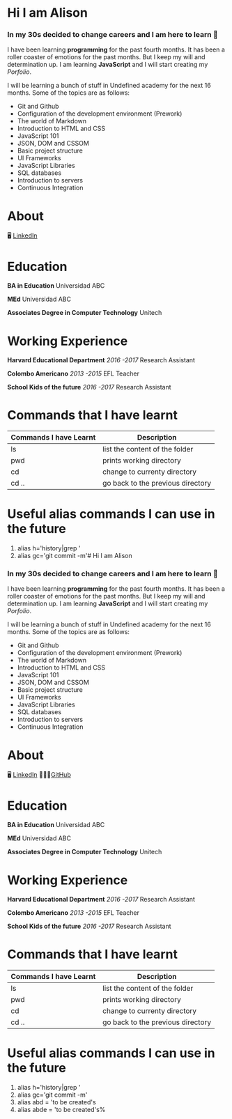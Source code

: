 # Hi I am Alison
### In my 30s decided to change careers and I am here to learn 🚀


I have been learning **programming** for the past fourth months. It has been a roller coaster of emotions for the past months. But I keep my will and determination up. I am learning **JavaScript** and I will start creating my *Porfolio*.

I will be learning a bunch of stuff in Undefined academy for the next 16 months. Some of the topics are as follows:

- Git and Github
- Configuration of the development environment (Prework)
- The world of Markdown
- Introduction to HTML and CSS
- JavaScript 101
- JSON, DOM and CSSOM
- Basic project structure
- UI Frameworks
- JavaScript Libraries
- SQL databases
- Introduction to servers
- Continuous Integration

# About
🖥️ [LinkedIn](https://www.linkedin.com/in/alison-acosta/)

# Education
**BA in Education** 
Universidad ABC

**MEd** 
Universidad ABC


**Associates Degree in Computer Technology** 
Unitech

# Working Experience
**Harvard Educational Department**
*2016 -2017*
Research Assistant

**Colombo Americano**
*2013 -2015*
EFL Teacher

**School Kids of the future**
*2016 -2017*
Research Assistant

# Commands that I have learnt

| Commands I have Learnt | Description |
| ---------------------- | ----------- |
| ls|list the content of the folder|
| pwd|prints working directory|
| cd |change to currenty directory|
| cd .. |go back to the previous directory|

# Useful alias commands I can use in the future

1. alias h='history|grep '
2. alias gc='git commit -m'# Hi I am Alison
### In my 30s decided to change careers and I am here to learn 🚀


I have been learning **programming** for the past fourth months. It has been a roller coaster of emotions for the past months. But I keep my will and determination up. I am learning **JavaScript** and I will start creating my *Porfolio*.

I will be learning a bunch of stuff in Undefined academy for the next 16 months. Some of the topics are as follows:

- Git and Github
- Configuration of the development environment (Prework)
- The world of Markdown
- Introduction to HTML and CSS
- JavaScript 101
- JSON, DOM and CSSOM
- Basic project structure
- UI Frameworks
- JavaScript Libraries
- SQL databases
- Introduction to servers
- Continuous Integration

# About
🖥️ [LinkedIn](https://www.linkedin.com/in/alison-acosta/)
👩🏽‍💻[GitHub](https://github.com/alison018)

# Education
**BA in Education** 
Universidad ABC

**MEd** 
Universidad ABC


**Associates Degree in Computer Technology** 
Unitech

# Working Experience
**Harvard Educational Department**
*2016 -2017*
Research Assistant

**Colombo Americano**
*2013 -2015*
EFL Teacher

**School Kids of the future**
*2016 -2017*
Research Assistant

# Commands that I have learnt

| Commands I have Learnt | Description |
| ---------------------- | ----------- |
| ls|list the content of the folder|
| pwd|prints working directory|
| cd |change to currenty directory|
| cd .. |go back to the previous directory|

# Useful alias commands I can use in the future

1. alias h='history|grep '
2. alias gc='git commit -m'
3. alias abd = 'to be created's
4. alias abde = 'to be created's%             